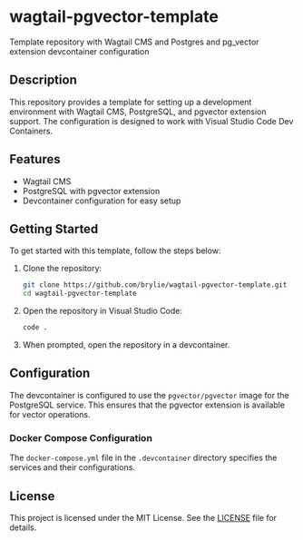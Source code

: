 # wagtail-pgvector-template
Template repository with Wagtail CMS and Postgres and pg_vector extension devcontainer configuration

## Description
This repository provides a template for setting up a development environment with Wagtail CMS, PostgreSQL, and pgvector extension support. The configuration is designed to work with Visual Studio Code Dev Containers.

## Features
- Wagtail CMS
- PostgreSQL with pgvector extension
- Devcontainer configuration for easy setup

## Getting Started
To get started with this template, follow the steps below:

1. Clone the repository:
   ```sh
   git clone https://github.com/brylie/wagtail-pgvector-template.git
   cd wagtail-pgvector-template
   ```

2. Open the repository in Visual Studio Code:
   ```sh
   code .
   ```

3. When prompted, open the repository in a devcontainer.

## Configuration
The devcontainer is configured to use the `pgvector/pgvector` image for the PostgreSQL service. This ensures that the pgvector extension is available for vector operations.

### Docker Compose Configuration
The `docker-compose.yml` file in the `.devcontainer` directory specifies the services and their configurations.

## License
This project is licensed under the MIT License. See the [LICENSE](LICENSE) file for details.

